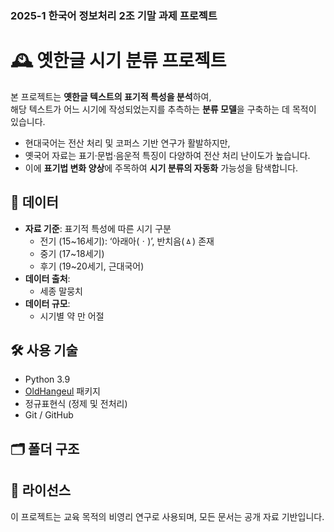 ### 2025-1 한국어 정보처리 2조 기말 과제 프로젝트


# 🕰️ 옛한글 시기 분류 프로젝트
본 프로젝트는 **옛한글 텍스트의 표기적 특성을 분석**하여,  
해당 텍스트가 어느 시기에 작성되었는지를 추측하는 **분류 모델**을 구축하는 데 목적이 있습니다.

- 현대국어는 전산 처리 및 코퍼스 기반 연구가 활발하지만,
- 옛국어 자료는 표기·문법·음운적 특징이 다양하여 전산 처리 난이도가 높습니다.
- 이에 **표기법 변화 양상**에 주목하여 **시기 분류의 자동화** 가능성을 탐색합니다.

## 🧩 데이터

- **자료 기준**: 표기적 특성에 따른 시기 구분
  - 전기 (15~16세기): ‘아래아(ㆍ)’, 반치음(ㅿ) 존재
  - 중기 (17~18세기)
  - 후기 (19~20세기, 근대국어)
- **데이터 출처**:
  - 세종 말뭉치
- **데이터 규모**:
  - 시기별 약 만 어절

## 🛠️ 사용 기술

- Python 3.9
- [OldHangeul](https://pypi.org/project/OldHangeul/) 패키지
- 정규표현식 (정제 및 전처리)
- Git / GitHub

## 🗂️ 폴더 구조


## 📄 라이선스

이 프로젝트는 교육 목적의 비영리 연구로 사용되며, 모든 문서는 공개 자료 기반입니다.


